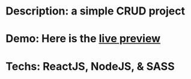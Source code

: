 # Description: a simple CRUD project
# Demo: Here is the <a href=""> live preview </a>
# Techs: ReactJS, NodeJS, & SASS
